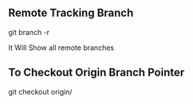 ## Remote Tracking Branch

git branch -r

It Will Show all remote branches

## To Checkout Origin Branch Pointer

git checkout origin/<branch name>